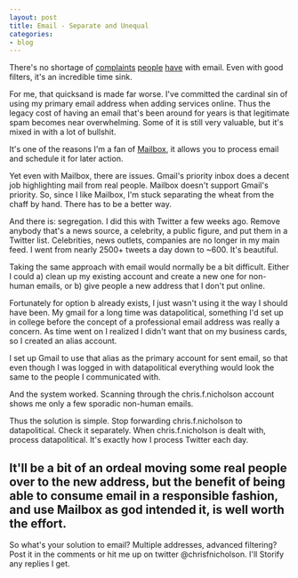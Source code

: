 ```yaml
---
layout: post
title: Email - Separate and Unequal
categories:
- blog
---
```


There's no shortage of [complaints](http://www.paulgraham.com/ambitious.html) [people](http://www.zdnet.com/email-is-the-most-broken-technology-that-you-use-everyday-7000021987/) [have](http://www.joshualyman.com/2012/04/email-is-not-broken-we-are/) with email. Even with good filters, it's an incredible time sink. 

For me, that quicksand is made far worse. I've committed the cardinal sin of using my primary email address when adding services online. Thus the legacy cost of having an email that's been around for years is that legitimate spam becomes near overwhelming. Some of it is still very valuable, but it's mixed in with a lot of bullshit. 

It's one of the reasons I'm a fan of [Mailbox](http://www.mailboxapp.com), it allows you to process email and schedule it for later action. 

Yet even with Mailbox, there are issues. Gmail's priority inbox does a decent job highlighting mail from real people. Mailbox doesn't support Gmail's priority.  So, since I like Mailbox, I'm stuck separating the wheat from the chaff by hand. There has to be a better way. 

And there is: segregation. I did this with Twitter a few weeks ago. Remove anybody that's a news source, a celebrity, a public figure, and put them in a Twitter list.  Celebrities, news outlets, companies are no longer in my main feed. I went from nearly 2500+ tweets a day down to ~600. It's beautiful.

Taking the same approach with email would normally be a bit difficult. Either I could a) clean up my existing account and create a new one for non-human emails, or b) give people a new address that I don't put online.

Fortunately for option b already exists, I just wasn't using it the way I should have been. My gmail for a long time was datapolitical, something I'd set up in college before the concept of a professional email address was really a concern. As time went on I realized I didn't want that on my business cards, so I created an alias account. 

I set up Gmail to use that alias as the primary account for sent email, so that even though I was logged in with datapolitical everything would look the same to the people I communicated with. 

And the system worked. Scanning through the chris.f.nicholson account shows me only a few sporadic non-human emails.  

Thus the solution is simple. Stop forwarding chris.f.nicholson to datapolitical. Check it separately. When chris.f.nicholson is dealt with, process datapolitical. It's exactly how I process Twitter each day. 

It'll be a bit of an ordeal moving some real people over to the new address, but the benefit of being able to consume email in a responsible fashion, and use Mailbox as god intended it, is well worth the effort. 
--
So what's your solution to email? Multiple addresses, advanced filtering? Post it in the comments or hit me up on twitter @chrisfnicholson. I'll Storify any replies I get. 

